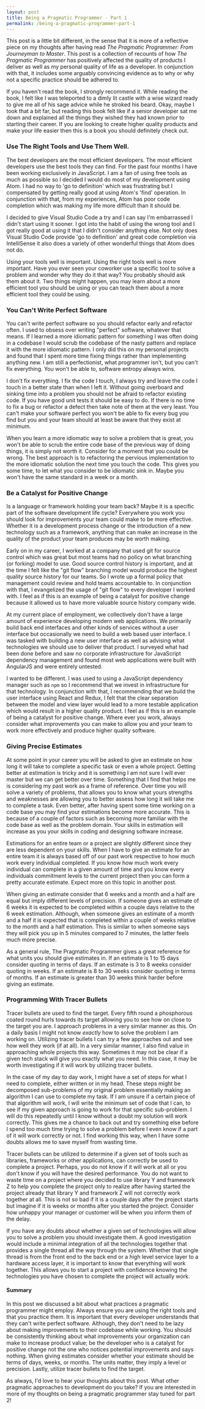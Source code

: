 ```yaml
---
layout: post
title: Being a Pragmatic Programmer - Part 1
permalink: /being-a-pragmatic-programmer-part-1
---
```


This post is a little bit different, in the sense that it is more of a reflective piece on my thoughts after having read *The Pragmatic Programmer: From Journeyman to Master*. This post is a collection of recounts of how *The Pragmatic Programmer* has positively affected the quality of products I deliver as well as my personal quality of life as a developer. In conjunction with that, it includes some arguably convincing evidence as to why or why not a specific practice should be adhered to.

If you haven't read the book, I strongly recommend it. While reading the book, I felt like I was teleported to a dimly lit castle with a wise wizard ready to give me all of his sage advice while he stroked his beard. Okay, maybe I took that a bit far, but reading this book felt like if a senior developer sat me down and explained all the things they wished they had known prior to starting their career. If you are looking to create higher quality products and make your life easier then this is a book you should definitely check out. 

### Use The Right Tools and Use Them Well.
The best developers are the most efficient developers. The most efficient developers use the best tools they can find. For the past four months I have been working exclusively in JavaScript. I am a fan of using free tools as much as possible so I decided I would do most of my development using Atom. I had no way to 'go to definition' which was frustrating but I compensated by getting really good at using Atom's 'find' operation. In conjunction with that, from my experiences, Atom has poor code completion which was making my life more difficult than it should be.

I decided to give Visual Studio Code a try and I can say I'm embarrassed I didn't start using it sooner. I got into the habit of using the wrong tool and I got really good at using it that I didn't consider anything else. Not only does Visual Studio Code provide 'go to definition' and great code completion via IntelliSense it also does a variety of other wonderful things that Atom does not do.

Using your tools well is important. Using the right tools well is more important. Have you ever seen your coworker use a specific tool to solve a problem and wonder why they do it that way? You probably should ask them about it. Two things might happen, you may learn about a more efficient tool you should be using or you can teach them about a more efficient tool they could be using.

### You Can't Write Perfect Software 
You can't write perfect software so you should refactor early and refactor often. I used to obsess over writing "perfect" software, whatever that means. If I learned a more idiomatic pattern for something I was often doing in a codebase I would scrub the codebase of the nasty pattern and replace it with the more idiomatic pattern. I only did this on my personal projects and found that I spent more time fixing things rather than implementing anything new. I am still a perfectionist, what programmer isn't, but you can't fix everything. You won't be able to, software entropy always wins. 

I don't fix everything. I fix the code I touch, I always try and leave the code I touch in a better state than when I left it. Without going overboard and sinking time into a problem you should not be afraid to refactor existing code. If you have good unit tests it should be easy to do. If there is no time to fix a bug or refactor a defect then take note of them at the very least. You can't make your software perfect you won't be able to fix every bug you find but you and your team should at least be aware that they exist at minimum.  

When you learn a more idiomatic way to solve a problem that is great, you won't be able to scrub the entire code base of the previous way of doing things, it is simply not worth it. Consider for a moment that you could be wrong. The best approach is to refactoring the pervious implementation to the more idiomatic solution the next time you touch the code. This gives you some time, to let what you consider to be idiomatic sink in. Maybe you won't have the same standard in a week or a month. 

### Be a Catalyst for Positive Change
Is a language or framework holding your team back? Maybe it is a specific part of the software development life cycle? Everywhere you work you should look for improvements your team could make to be more effective. Whether it is a development process change or the introduction of a new technology such as a framework, anything that can make an increase in the quality of the product your team produces may be worth making.

Early on in my career, I worked at a company that used git for source control which was great but most teams had no policy on what branching (or forking) model to use. Good source control history is important, and at the time I felt like the "git flow" branching model would produce the highest quality source history for our teams. So I wrote up a formal policy that management could review and hold teams accountable to. In conjunction with that, I evangelized the usage of "git flow" to every developer I worked with. I feel as if this is an example of being a catalyst for positive change because it allowed us to have more valuable source history company wide.

At my current place of employment, we collectively don't have a large amount of experience developing modern web applications. We primarily build back end interfaces and other kinds of services without a user interface but occasionally we need to build a web based user interface. I was tasked with building a new user interface as well as advising what technologies we should use to deliver that product. I surveyed what had been done before and saw no corporate infrastructure for JavaScript dependency management and found most web applications were built with AngularJS and were entirely untested.

I wanted to be different. I was used to using a JavaScript dependency manager such as `npm` so I recommend that we invest in infrastructure for that technology. In conjunction with that, I recommending that we build the user interface using React and Redux, I felt that the clear separation between the model and view layer would lead to a more testable application which would result in a higher quality product. I feel as if this is an example of being a catalyst for positive change. Where ever you work, always consider what improvements you can make to allow you and your team to work more effectively and produce higher quality software.


### Giving Precise Estimates
At some point in your career you will be asked to give an estimate on how long it will take to complete a specific task or even a whole project. Getting better at estimation is tricky and it is something I am not sure I will ever master but we can get better over time. Something that I find that helps me is considering my past work as a frame of reference. Over time you will solve a variety of problems, that allows you to know what yours strengths and weaknesses are allowing you to better assess how long it will take me to complete a task. Even better, after having spent some time working on a code base you may find your estimations become more accurate. This is because of a couple of factors such as becoming more familiar with the code base as well as the problem domain. Your skills in estimation will increase as you your skills in coding and designing software increase.

Estimations for an entire team or a project are slightly different since they are less dependent on your skills. When I have to give an estimate for an entire team it is always based off of our past work respective to how much work every individual completed. If you know how much work every individual can complete in a given amount of time and you know every individuals commitment levels to the current project then you can form a pretty accurate estimate. Expect more on this topic in another post.

When giving an estimate consider that 6 weeks and a month and a half are equal but imply different levels of precision. If someone gives an estimate of 6 weeks it is expected to be completed within a couple days relative to the 6 week estimation. Although, when someone gives an estimate of a month and a half it is expected that is completed within a couple of weeks relative to the month and a half estimation. This is similar to when someone says they will pick you up in 5 minutes compared to 7 minutes, the latter feels much more precise. 

As a general rule, The Pragmatic Programmer gives a great reference for what units you should give estimates in. If an estimate is 1 to 15 days consider quoting in terms of days. If an estimate is 3 to 8 weeks consider quoting in weeks. If an estimate is 8 to 30 weeks consider quoting in terms of months. If an estimate is greater than 30 weeks think harder before giving an estimate.

### Programming With Tracer Bullets
Tracer bullets are used to find the target. Every fifth round a phosphorous coated round hurls towards its target allowing you to see how on close to the target you are. I approach problems in a very similar manner as this. On a daily basis I might not know *exactly* how to solve the problem I am working on. Utilizing tracer bullets I can try a few approaches out and see how well they work (if at all). In a very similar manner, I also find value in approaching whole projects this way. Sometimes it may not be clear if a given tech stack will give you exactly what you need. In this case, it may be worth investigating if it will work by utilizing tracer bullets.

In the case of my day to day work, I might have a set of steps for what I need to complete, either written or in my head. These steps might be decomposed sub-problems of my original problem essentially making an algorithm I can use to complete my task. If I am unsure if a certain piece of that algorithm will work, I will write the minimum set of code that I can, to see if my given approach is going to work for that specific sub-problem. I will do this repeatedly until I know without a doubt my solution will work correctly. This gives me a chance to back out and try something else before I spend too much time trying to solve a problem before I even know if a part of it will work correctly or not. I find working this way, when I have some doubts allows me to save myself from wasting time.

Tracer bullets can be utilized to determine if a given set of tools such as libraries, frameworks or other applications, can correctly be used to complete a project. Perhaps, you do not know if it will work at all or you don't know if you will have the desired performance. You do not want to waste time on a project where you decided to use library Y and framework Z to help you complete the project only to realize after having started the project already that library Y and framework Z will not correctly work together at all. This is not so bad if it is a couple days after the project starts but imagine if it is weeks or months after you started the project. Consider how unhappy your manager or customer will be when you inform them of the delay. 

If you have any doubts about whether a given set of technologies will allow you to solve a problem you should investigate them. A good investigation would include a minimal integration of all the technologies together that provides a single thread all the way through the system. Whether that single thread is from the front end to the back end or a high level service layer to a hardware access layer, it is important to know that everything will work together. This allows you to start a project with confidence knowing the technologies you have chosen to complete the project will actually work. 

#### Summary
In this post we discussed a bit about what practices a pragmatic programmer might employ. Always ensure you are using the right tools and that you practice them. It is important that every developer understands that they can't write perfect software. Although, they don't need to be lazy about making improvements to their codebase while working. You should be consistently thinking about what improvements your organization can make to increase product value; be the developer who is a catalyst for positive change not the one who notices potential improvements and says nothing. When giving estimates consider whether your estimate should be terms of days, weeks, or months. The units matter, they imply a level or precision. Lastly, utilize tracer bullets to find the target. 

As always, I'd love to hear your thoughts about this post. What other pragmatic approaches to development do you take? If you are interested in more of my thoughts on being a pragmatic programmer stay tuned for part 2!
